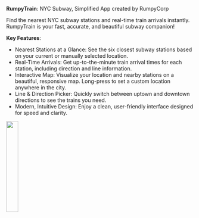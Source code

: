**RumpyTrain**: NYC Subway, Simplified
App created by RumpyCorp

Find the nearest NYC subway stations and real-time train arrivals instantly. RumpyTrain is your fast, accurate, and beautiful subway companion!

**Key Features**:
* Nearest Stations at a Glance: See the six closest subway stations based on your current or manually selected location.
* Real-Time Arrivals: Get up-to-the-minute train arrival times for each station, including direction and line information.
* Interactive Map: Visualize your location and nearby stations on a beautiful, responsive map. Long-press to set a custom location anywhere in the city.
* Line & Direction Picker: Quickly switch between uptown and downtown directions to see the trains you need.
* Modern, Intuitive Design: Enjoy a clean, user-friendly interface designed for speed and clarity.

<img src="https://github.com/user-attachments/assets/05302fa5-8686-4d07-870e-0748acbc742a" width="25%">
